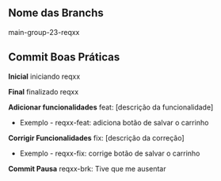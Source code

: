 ## Nome das Branchs
main-group-23-reqxx

## Commit Boas Práticas
**Inicial** iniciando reqxx

**Final** finalizado reqxx

**Adicionar funcionalidades** feat: [descrição da funcionalidade]
- Exemplo - reqxx-feat: adiciona botão de salvar o carrinho

**Corrigir Funcionalidades** fix: [descrição da correção]
 - Exemplo - reqxx-fix: corrige botão de salvar o carrinho

**Commit Pausa** reqxx-brk: Tive que me ausentar